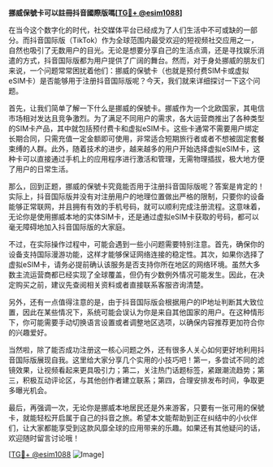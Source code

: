 **挪威保號卡可以註冊抖音國際版嗎[[TG💪+ @esim1088](https://t.me/s/esim1088)]**

在当今这个数字化的时代，社交媒体平台已经成为了人们生活中不可或缺的一部分。而抖音国际版（TikTok）作为全球范围内最受欢迎的短视频社交应用之一，自然也吸引了无数用户的目光。无论是想要分享自己的生活点滴，还是寻找娱乐消遣的方式，抖音国际版都为用户提供了广阔的舞台。然而，对于身处挪威的朋友们来说，一个问题常常困扰着他们：挪威的保號卡（也就是预付费SIM卡或虚拟eSIM卡）是否能够用于注册抖音国际版呢？今天，我们就来详细探讨一下这个问题。

首先，让我们简单了解一下什么是挪威的保號卡。挪威作为一个北欧国家，其电信市场相对发达且竞争激烈。为了满足不同用户的需求，各大运营商推出了各种类型的SIM卡产品，其中就包括预付费卡和虚拟eSIM卡。这些卡通常不需要用户绑定长期合同，只需充值一定金额即可使用，非常适合短期旅行者或者不想被固定套餐束缚的人群。此外，随着技术的进步，越来越多的用户开始选择虚拟eSIM卡，这种卡可以直接通过手机上的应用程序进行激活和管理，无需物理插拔，极大地方便了用户的日常生活。

那么，回到正题，挪威的保號卡究竟能否用于注册抖音国际版呢？答案是肯定的！实际上，抖音国际版并没有对注册用户的地理位置做出严格的限制，只要你的设备能够正常联网，并且拥有有效的手机号码，就可以顺利完成注册流程。这意味着，无论你是使用挪威本地的实体SIM卡，还是通过虚拟eSIM卡获取的号码，都可以毫无障碍地加入抖音国际版的大家庭。

不过，在实际操作过程中，可能会遇到一些小问题需要特别注意。首先，确保你的设备支持国际漫游功能，这样才能够保证网络连接的稳定性。其次，如果你选择了虚拟eSIM卡，请务必提前确认该服务是否支持你所在地区的网络环境。虽然大多数主流运营商都已经实现了全球覆盖，但仍有少数例外情况可能发生。因此，在决定购买之前，建议先查阅相关资料或者直接联系客服咨询清楚。

另外，还有一点值得注意的是，由于抖音国际版会根据用户的IP地址判断其大致位置，因此在某些情况下，系统可能会误认为你是来自其他国家的用户。在这种情形下，你可能需要手动切换语言设置或者调整地区选项，以确保内容推荐更加符合你的兴趣爱好。

当然啦，除了能否成功注册这一核心问题之外，还有很多人关心如何更好地利用抖音国际版展现自我。这里给大家分享几个实用的小技巧吧！第一，多尝试不同的滤镜效果，让视频看起来更具吸引力；第二，关注热门话题标签，紧跟潮流趋势；第三，积极互动评论区，与其他创作者建立联系；第四，合理安排发布时间，争取更多曝光机会。

最后，再强调一次，无论你是挪威本地居民还是外来游客，只要有一张可用的保號卡，就能轻松开启属于自己的抖音之旅。希望本文能帮助到正在纠结中的小伙伴们，让大家都能享受到这款风靡全球的应用带来的乐趣。如果还有其他疑问的话，欢迎随时留言讨论哦！

[[TG💪+ @esim1088](https://t.me/s/esim1088) ![Image](https://i.postimg.cc/4NQfJmqS/Snipaste-2025-05-13-00-14-12.png)]